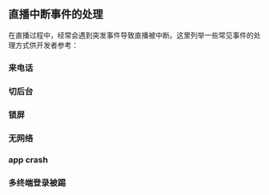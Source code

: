 ## 直播中断事件的处理
在直播过程中，经常会遇到突发事件导致直播被中断。这里列举一些常见事件的处理方式供开发者参考：
### 来电话
### 切后台
### 锁屏
### 无网络
### app crash
### 多终端登录被踢